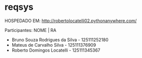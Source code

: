 # reqsys


HOSPEDADO EM:
http://robertolocatelli02.pythonanywhere.com/


Participantes:
    NOME | RA
- Bruno Souza Rodrigues da Silva - 125111252180
- Mateus de Carvalho Silva - 125111376909
- Roberto Domingos Locatelli - 125111345367
